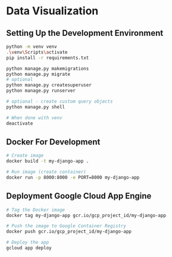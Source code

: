 # Data Visualization

## Setting Up the Development Environment

```bash
python -m venv venv
.\venv\Scripts\activate
pip install -r requirements.txt

python manage.py makemigrations
python manage.py migrate
# optional
python manage.py createsuperuser
python manage.py runserver

# optional - create custom query objects
python manage.py shell

# When done with venv
deactivate

```
## Docker For Development
```bash
# Create image
docker build -t my-django-app .

# Run image (create container)
docker run -p 8000:8000 -e PORT=8000 my-django-app

```
## Deployment Google Cloud App Engine
```bash
# Tag the Docker image
docker tag my-django-app gcr.io/gcp_project_id/my-django-app

# Push the image to Google Container Registry
docker push gcr.io/gcp_project_id/my-django-app

# Deploy the app
gcloud app deploy
```
